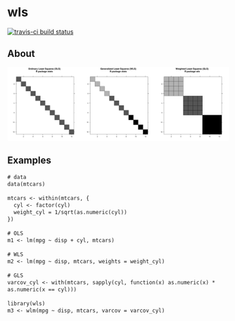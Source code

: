 # wls

[![travis-ci build status](https://travis-ci.org/variani/wls.svg?branch=master)](https://travis-ci.org/variani/wls)

## About

![](docs/figures/varcovar-matrices.png)

## Examples

```
# data
data(mtcars)

mtcars <- within(mtcars, {
  cyl <- factor(cyl)
  weight_cyl = 1/sqrt(as.numeric(cyl))
})
  
# OLS
m1 <- lm(mpg ~ disp + cyl, mtcars)

# WLS
m2 <- lm(mpg ~ disp, mtcars, weights = weight_cyl)

# GLS
varcov_cyl <- with(mtcars, sapply(cyl, function(x) as.numeric(x) * as.numeric(x == cyl)))

library(wls)
m3 <- wlm(mpg ~ disp, mtcars, varcov = varcov_cyl)
```
